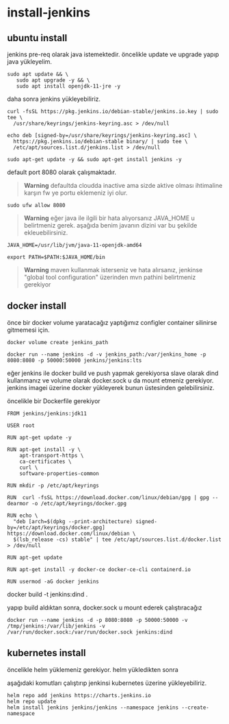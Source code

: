 # install-jenkins

## ubuntu install

jenkins pre-req olarak java istemektedir. öncelikle update ve upgrade yapıp java yükleyelim.

```
sudo apt update && \
   sudo apt upgrade -y && \
   sudo apt install openjdk-11-jre -y
```

daha sonra jenkins yükleyebiliriz.

```
curl -fsSL https://pkg.jenkins.io/debian-stable/jenkins.io.key | sudo tee \
  /usr/share/keyrings/jenkins-keyring.asc > /dev/null
  
echo deb [signed-by=/usr/share/keyrings/jenkins-keyring.asc] \
  https://pkg.jenkins.io/debian-stable binary/ | sudo tee \
  /etc/apt/sources.list.d/jenkins.list > /dev/null
  
sudo apt-get update -y && sudo apt-get install jenkins -y
```

default port 8080 olarak çalışmaktadır.

> **Warning**  defaultda cloudda inactive ama sizde aktive olması ihtimaline karşın fw ye portu eklemeniz iyi olur.

```
sudo ufw allow 8080
```


> **Warning**  eğer java ile ilgili bir hata alıyorsanız JAVA_HOME u belirtmeniz gerek. aşağıda benim javanın dizini var bu şekilde ekleuebilirsiniz.

```
JAVA_HOME=/usr/lib/jvm/java-11-openjdk-amd64

export PATH=$PATH:$JAVA_HOME/bin
```

> **Warning**  maven kullanmak isterseniz ve hata alırsanız, jenkinse "global tool configuration" üzerinden mvn pathini belirtmeniz gerekiyor

## docker install

önce bir docker volume yaratacağız yaptığımız configler container silinirse gitmemesi için.

```
docker volume create jenkins_path

docker run --name jenkins -d -v jenkins_path:/var/jenkins_home -p 8080:8080 -p 50000:50000 jenkins/jenkins:lts
```

eğer jenkins ile docker build ve push yapmak gerekiyorsa slave olarak dind kullanmanız ve volume olarak docker.sock u da mount etmeniz gerekiyor. jenkins imagei üzerine docker yükleyerek bunun üstesinden gelebilirsiniz.

öncelikle bir Dockerfile gerekiyor

```
FROM jenkins/jenkins:jdk11
 
USER root

RUN apt-get update -y

RUN apt-get install -y \
    apt-transport-https \
    ca-certificates \
    curl \
    software-properties-common

RUN mkdir -p /etc/apt/keyrings

RUN  curl -fsSL https://download.docker.com/linux/debian/gpg | gpg --dearmor -o /etc/apt/keyrings/docker.gpg

RUN echo \
  "deb [arch=$(dpkg --print-architecture) signed-by=/etc/apt/keyrings/docker.gpg] https://download.docker.com/linux/debian \
  $(lsb_release -cs) stable" | tee /etc/apt/sources.list.d/docker.list > /dev/null

RUN apt-get update

RUN apt-get install -y docker-ce docker-ce-cli containerd.io 

RUN usermod -aG docker jenkins
```

docker build -t jenkins:dind .

yapıp build aldıktan sonra, docker.sock u mount ederek çalıştıracağız

```
docker run --name jenkins -d -p 8080:8080 -p 50000:50000 -v /tmp/jenkins:/var/lib/jenkins -v /var/run/docker.sock:/var/run/docker.sock jenkins:dind
```

## kubernetes install

öncelikle helm yüklemeniz gerekiyor. helm yükledikten sonra

aşağıdaki komutları çalıştırıp jenkinsi kubernetes üzerine yükleyebiliriz.

```
helm repo add jenkins https://charts.jenkins.io
helm repo update
helm install jenkins jenkins/jenkins --namespace jenkins --create-namespace
```
